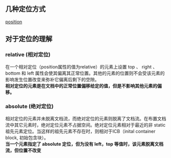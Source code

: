 ## 几种定位方式
[position](https://developer.mozilla.org/zh-CN/docs/Web/CSS/position)

## 对于定位的理解
### relative (相对定位)
在一个相对定位（position属性的值为relative）的元素上设置 top 、 right 、 bottom 和 left 属性会使其偏离其正常位置。其他的元素的位置则不会受该元素的影响发生位置改变来弥补它偏离后剩下的空隙。  
**相对定位的元素是在文档中的正常位置偏移给定的值，但是不影响其他元素的偏移。**

### absolute (绝对定位)
相对定位的元素并未脱离文档流，而绝对定位的元素则脱离了文档流。在布置文档流中其它元素时，绝对定位元素不占据空间。绝对定位元素相对于最近的非 static 祖先元素定位。当这样的祖先元素不存在时，则相对于ICB（inital container block, 初始包含块）。   
**当一个元素指定了 absolute 定位，但为没有 left，top 等值时，该元素脱离文档流，但位置不改变**